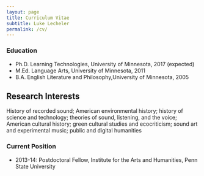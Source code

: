 ```yaml
---
layout: page
title: Curriculum Vitae
subtitle: Luke Lecheler
permalink: /cv/
---
```


### Education 

- Ph.D.   Learning Technologies, University of Minnesota, 2017 (expected) 
- M.Ed.   Language Arts, University of Minnesota, 2011
- B.A.    English Literature and Philosophy,University of Minnesota, 2005

## Research Interests 

History of recorded sound; American environmental history; history of science and technology; theories of sound, listening, and the voice; American cultural history; green cultural studies and ecocriticism; sound art and experimental music; public and digital humanities

### Current Position 

- 2013-14: Postdoctoral Fellow, Institute for the Arts and Humanities, Penn State University